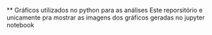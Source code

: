 ** Gráficos utilizados no python para as análises
Este reporsitório e unicamente pra mostrar as imagens dos gráficos geradas no jupyter notebook
